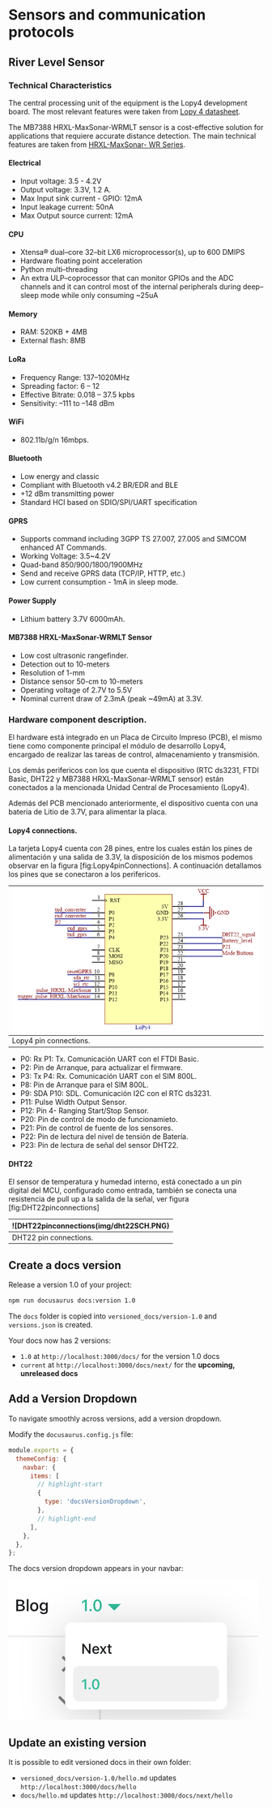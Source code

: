 # Sensors and communication protocols

River Level Sensor
------------------

### Technical Characteristics

The central processing unit of the equipment is the Lopy4 development board. The most relevant features were taken from [Lopy 4 datasheet](https://docs.pycom.io/datasheets/development/lopy4/#datasheet).

The MB7388 HRXL-MaxSonar-WRMLT sensor is a cost-effective solution for applications that requiere accurate distance detection. The main technical features are taken from [HRXL-MaxSonar- WR Series](https://www.maxbotix.com/documents/HRXL-MaxSonar-WR_Datasheet.pdf).

#### Electrical

- Input voltage: 3.5 - 4.2V
- Output voltage: 3.3V, 1.2 A.
- Max Input sink current - GPIO: 12mA
- Input leakage current: 50nA
- Max Output source current: 12mA

#### CPU
- Xtensa® dual–core 32–bit LX6 microprocessor(s), up to 600 DMIPS
- Hardware floating point acceleration
- Python multi–threading
- An extra ULP–coprocessor that can monitor GPIOs and the ADC channels and it can control most of the internal peripherals during deep–sleep mode while only consuming ~25uA

#### Memory
- RAM: 520KB + 4MB
- External flash: 8MB

#### LoRa

- Frequency Range: 137–1020MHz
- Spreading factor: 6 – 12
- Effective Bitrate: 0.018 – 37.5 kpbs
- Sensitivity: –111 to –148 dBm

#### WiFi
- 802.11b/g/n 16mbps.

#### Bluetooth
- Low energy and classic
- Compliant with Bluetooth v4.2 BR/EDR and BLE
- +12 dBm transmitting power
- Standard HCI based on SDIO/SPI/UART specification

#### GPRS
- Supports command including 3GPP TS 27.007, 27.005 and SIMCOM enhanced AT Commands.
- Working Voltage: 3.5~4.2V
- Quad-band 850/900/1800/1900MHz
- Send and receive GPRS data (TCP/IP, HTTP, etc.)
- Low current consumption - 1mA in sleep mode.

#### Power Supply
- Lithium battery 3.7V 6000mAh. 

#### MB7388 HRXL-MaxSonar-WRMLT Sensor

- Low cost ultrasonic rangefinder.
- Detection out to 10-meters
- Resolution of 1-mm
- Distance sensor 50-cm to 10-meters
- Operating voltage of 2.7V to 5.5V
- Nominal current draw of 2.3mA (peak ~49mA) at 3.3V.

### Hardware component description.

El hardware está integrado en un Placa de Circuito Impreso (PCB), el mismo tiene como componente principal el módulo de desarrollo Lopy4, encargado de realizar las tareas de control, almacenamiento y transmisión. 

Los demás perifericos con los que cuenta el dispositivo (RTC ds3231, FTDI Basic, DHT22 y MB7388 HRXL-MaxSonar-WRMLT sensor) están conectados a la mencionada Unidad Central de Procesamiento (Lopy4). 

Además del PCB mencionado anteriormente, el dispositivo cuenta con una bateria de Litio de 3.7V, para alimentar la placa.

#### Lopy4 connections.

La tarjeta Lopy4 cuenta con 28 pines, entre los cuales están los pines de alimentación y una salida de 3.3V, la disposición de los mismos podemos observar en la figura [fig:Lopy4pinConnections]. A continuación detallamos los pines que se conectaron a los perifericos.

|![Lopy4pinConnections](img/Lopy4SCHRLS.PNG)|
|-----------|
|Lopy4 pin connections.|

- P0: Rx P1: Tx. Comunicación UART con el FTDI Basic.
- P2: Pin de Arranque, para actualizar el firmware.
- P3: Tx P4: Rx. Comunicación UART con el SIM 800L.
- P8: Pin de Arranque para el SIM 800L.
- P9: SDA P10: SDL. Comunicación I2C con el RTC ds3231.
- P11: Pulse Width Output Sensor.
- P12: Pin 4- Ranging Start/Stop Sensor.
- P20: Pin de control de modo de funcionamieto.
- P21: Pin de control de fuente de los sensores.
- P22: Pin de lectura del nivel de tensión de Batería.
- P23: Pin de lectura de señal del sensor DHT22. 

#### DHT22
El sensor de temperatura y humedad interno, está conectado a un pin digital del MCU, configurado como entrada, también se conecta una resistencia de pull up a la salida de la señal, ver figura [fig:DHT22pinconnections]

|![DHT22pinconnections(img/dht22SCH.PNG)|
|-----------|
|DHT22 pin connections.|

## Create a docs version

Release a version 1.0 of your project:

```bash
npm run docusaurus docs:version 1.0
```

The `docs` folder is copied into `versioned_docs/version-1.0` and `versions.json` is created.

Your docs now has 2 versions:

- `1.0` at `http://localhost:3000/docs/` for the version 1.0 docs
- `current` at `http://localhost:3000/docs/next/` for the **upcoming, unreleased docs**

## Add a Version Dropdown

To navigate smoothly across versions, add a version dropdown.

Modify the `docusaurus.config.js` file:

```js title="docusaurus.config.js"
module.exports = {
  themeConfig: {
    navbar: {
      items: [
        // highlight-start
        {
          type: 'docsVersionDropdown',
        },
        // highlight-end
      ],
    },
  },
};
```

The docs version dropdown appears in your navbar:

![Docs Version Dropdown](/img/tutorial/docsVersionDropdown.png)

## Update an existing version

It is possible to edit versioned docs in their own folder:

- `versioned_docs/version-1.0/hello.md` updates `http://localhost:3000/docs/hello`
- `docs/hello.md` updates `http://localhost:3000/docs/next/hello`

